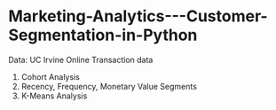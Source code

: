 # Marketing-Analytics---Customer-Segmentation-in-Python

Data: UC Irvine Online Transaction data
1. Cohort Analysis
2. Recency, Frequency, Monetary Value Segments
3. K-Means Analysis
